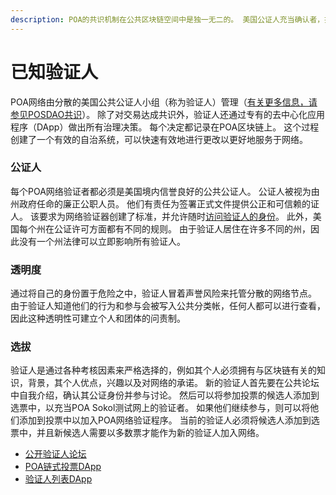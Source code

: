 ```yaml
---
description: POA的共识机制在公共区块链空间中是独一无二的。 美国公证人充当确认者，提供共识并保护区块链网络。
---
```


# 已知验证人

POA网络由分散的美国公共公证人小组（称为验证人）管理（[有关更多信息，请参见POSDAO共识](poadao-consensus.md)）。 除了对交易达成共识外，验证人还通过专有的去中心化应用程序（DApp）做出所有治理决策。 每个决定都记录在POA区块链上。 这个过程创建了一个有效的自治系统，可以快速有效地进行更改以更好地服务于网络。 

### 公证人

每个POA网络验证者都必须是美国境内信誉良好的公共公证人。 公证人被视为由州政府任命的廉正公职人员。 他们有责任为签署正式文件提供公正和可信赖的证人。 该要求为网络验证器创建了标准，并允许随时[访问验证人的身份](https://validators.poa.network/poa-dapps-validators)。 此外，美国每个州在公证许可方面都有不同的规则。 由于验证人居住在许多不同的州，因此没有一个州法律可以立即影响所有验证人。

### 透明度

通过将自己的身份置于危险之中，验证人冒着声誉风险来托管分散的网络节点。 由于验证人知道他们的行为和参与会被写入公共分类帐，任何人都可以进行查看，因此这种透明性可建立个人和团体的问责制。

### 选拔

验证人是通过各种考核因素来严格选择的，例如其个人必须拥有与区块链有关的知识，背景，其个人优点，兴趣以及对网络的承诺。 新的验证人首先要在公共论坛中自我介绍，确认其公证身份并参与讨论。 然后可以将参加投票的候选人添加到选票中，以充当POA Sokol测试网上的验证者。 如果他们继续参与，则可以将他们添加到投票中以加入POA网络验证程序。 当前的验证人必须将候选人添加到选票中，并且新候选人需要以多数票才能作为新的验证人加入网络。

* [公开验证人论坛 ](https://forum.poa.network/c/poa-core/notaries-intro)
* [POA链式投票DApp ](https://voting.poa.network/poa-dapps-voting)
* [验证人列表DApp](https://validators.poa.network/poa-dapps-validators)

